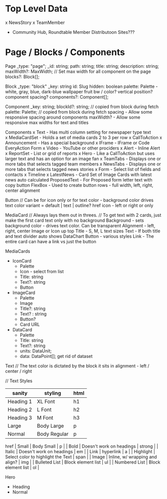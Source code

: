 
# Top Level Data
x NewsStory
x TeamMember
- Community Hub, Roundtable Member Distributoon Sites???


# Page / Blocks / Components

Page
  _type: "page";
  _id: string;
  path: string;
  title: string;
  description: string;
  maxWidth?: MaxWidth; // Set max width for all component on the page
  blocks?: Block[];

Block
  _type: "block"
  _key: string
  id: Slug
  hidden: boolean
  palette: Palette  - white, gray, blue, dark-blue
  wallpaper 
    fruit bw / color?
    vertical position?
  component spacing?
  components?: Component[];

Component
  _key: string;
  blockId?: string; // copied from block during fetch
  palette: Palette; // copied from block during fetch
  spacing - Allow some responsive spacing around components
  maxWidth? - Allow some responsive max widths for text and titles

Components
x Text - Has multi column setting for newspaper type text    
x MediaCardSet - Holds a set of media cards 2 to 3 per row
x CallToAction
x Announcement - Has a special background
x  IFrame - IFrame or Code EveryAction Form
x  Video - YouTube or other prociders
x Alert - Inline Alert
x ReportSet - List or grid of reports
x Hero - Like a CallToAction but uses larger text and has an option for an image fan
x  TeamTabs - Displays one or more tabs that selects tagged team members
x  NewsTabs - Displays one or more tabs that selects tagged news stories
x  Form - Select list of fields and contacts
x  Timeline
x  LatestNews - Card Set of Image Cards with latest news auto calculated
  ProposedText - For Proposed form letter text with copy button
  FlexBox - Used to create button rows - full width, left, right, center alignment




Button
  // Can be for icon only or for text
  color - background color drives text color
  variant = default | text | outline?
  href
  icon - left or right or only
  
  
MediaCard
  // Always lays them out in threes. 
  // To get text with 2 cards, just make the first card text only with no background
  Background - sets background color - drives text color. Can be transparent
  Alignment - left, right, center
  Image or Icon up top
  Title - S, M, L text sizes
  Text - If both title and text divider auto shows
  DataChart
  Button - various styles
  Link - The entire card can have a link vs just the button
  
MediaCards
  - IconCard
    - Palette
    - Icon - select from list
    - Title: string
    - Text?: string
    - Button
  - ImageCard
    - Palette
    - Image 
    - Title?: string
    - Text? : string
    - Button?
    - Card URL
  - DataCard
    - Palette
    - Title: string
    - Text?: string
    - units: DataUnit;
    - data: DataPoint[];
    get rid of dataset







Text
  // The text color is dictated by the block it sits in
  alignment - left / center / right

  // Text Styles

| sanity          | styling                            | html   |
| ----------------| ---------------------------------- | ------ |
| Heading 1       | XL Font                            | h1     |
| Heading 2       | L Font                             | h2     |
| Heading 3       | M Font                             | h3     |
| Large           | Body Large                         | p      |
| Normal          | Body Regular                       | p      |
  href
| Small           | Body Small                         | p      |
| Bold            | Doesn't work on headings           | strong |
| Italic          | Doesn't work on headings           | em     |
| Link            | hyperlink                          | a      |
| Highlight       | Select color to highlight the Text | span   |
| Image           | Inline, w/ wrapping and align?     | img    |
| Bulleted List   | Block element list                 | ul     | 
| Numbered List   | Block element list                 | ol     |  

    
  

Hero
- Heading
- Normal

